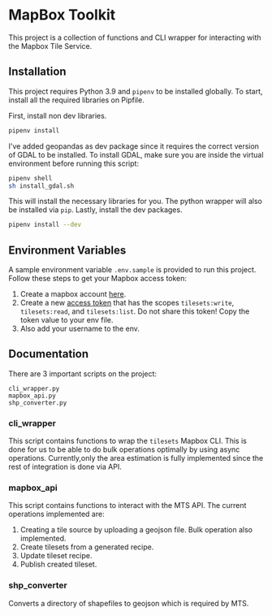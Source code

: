 
# MapBox Toolkit

This project is a collection of functions and CLI wrapper for interacting with the Mapbox Tile Service.

## Installation

This project requires Python 3.9 and `pipenv` to be installed globally. To start, install all the required libraries on Pipfile.

First, install non dev libraries.
```bash
pipenv install
```
I've added geopandas as dev package since it requires the correct version of GDAL to be installed. To install GDAL, make sure you are inside
the virtual environment before running this script:
```bash
pipenv shell
sh install_gdal.sh
```
This will install the necessary libraries for you. The python wrapper will also be installed via `pip`.
Lastly, install the dev packages.
```bash
pipenv install --dev
```



## Environment Variables

A sample environment variable `.env.sample` is provided to run this project. Follow these steps to get your Mapbox access token:
1. Create a mapbox account [here](https://account.mapbox.com/).
1. Create a new [access token](https://account.mapbox.com/access-tokens/) that has the scopes `tilesets:write`, `tilesets:read`, and `tilesets:list`. Do not share this token! Copy the token value to your env file.
1. Also add your username to the env.

## Documentation


There are 3 important scripts on the project:
```
cli_wrapper.py
mapbox_api.py
shp_converter.py
```

### cli_wrapper
This script contains functions to wrap the `tilesets` Mapbox CLI. This is done for us to be able to do bulk operations optimally by using async operations.
Currently,only the area estimation is fully implemented since the rest of integration is done via API.

### mapbox_api
This script contains functions to interact with the MTS API.
The current operations implemented are:
1. Creating a tile source by uploading a geojson file. Bulk operation also implemented.
1. Create tilesets from a generated recipe.
1. Update tileset recipe.
1. Publish created tileset.

### shp_converter
Converts a directory of shapefiles to geojson which is required by MTS.
